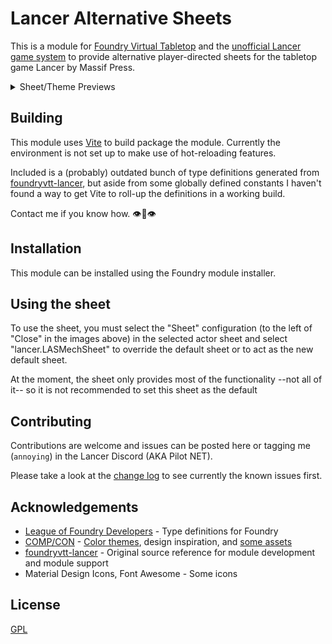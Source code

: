 # Lancer Alternative Sheets
This is a module for [Foundry Virtual Tabletop](https://foundryvtt.com/) and the [unofficial Lancer game system](https://github.com/Eranziel/foundryvtt-lancer) to provide alternative player-directed sheets for the tabletop game Lancer by Massif Press.

<details markdown="1">
  <summary>Sheet/Theme Previews</summary>
  <details markdown="1">
    <summary>GMS</summary>
    <img src="https://github.com/annoyedb/lancer-alternative-sheets/blob/master/docs/GMS.png?raw=true"/>
  </details>
  <details markdown="1">
    <summary>IPS-N</summary>
    <img src="https://github.com/annoyedb/lancer-alternative-sheets/blob/master/docs/IPS-N.png?raw=true"/>
  </details>
  <details markdown="1">
    <summary>SSC</summary>
    <img src="https://github.com/annoyedb/lancer-alternative-sheets/blob/master/docs/SSC.png?raw=true"/>
  </details>
  <details markdown="1">
    <summary>HORUS</summary>
    <img src="https://github.com/annoyedb/lancer-alternative-sheets/blob/master/docs/HORUS.png?raw=true"/>
  </details>
  <details markdown="1">
    <summary>HA</summary>
    <img src="https://github.com/annoyedb/lancer-alternative-sheets/blob/master/docs/HA.png"/>
  </details>
  <details markdown="1">
    <summary>MSMC</summary>
    <img src="https://github.com/annoyedb/lancer-alternative-sheets/blob/master/docs/MSMC.png?raw=true"/>
  </details>
  <details markdown="1">
    <summary>GALSIM</summary>
    <img src="https://github.com/annoyedb/lancer-alternative-sheets/blob/master/docs/GALSIM.png?raw=true"/>
  </details>
</details>

## Building
This module uses [Vite](https://vite.dev/guide/) to build package the module. Currently the environment is not set up to make use of hot-reloading features.

Included is a (probably) outdated bunch of type definitions generated from [foundryvtt-lancer](https://github.com/Eranziel/foundryvtt-lancer), but aside from some globally defined constants I haven't found a way to get Vite to roll-up the definitions in a working build.

Contact me if you know how. :eye::lips::eye:

## Installation
This module can be installed using the Foundry module installer.

## Using the sheet
To use the sheet, you must select the "Sheet" configuration (to the left of "Close" in the images above) in the selected actor sheet and select "lancer.LASMechSheet" to override the default sheet or to act as the new default sheet.

At the moment, the sheet only provides most of the functionality --not all of it-- so it is not recommended to set this sheet as the default

## Contributing
Contributions are welcome and issues can be posted here or tagging me (`annoying`) in the Lancer Discord (AKA Pilot NET).

Please take a look at the [change log](/CHANGELOG.md) to see currently the known issues first.

## Acknowledgements
* [League of Foundry Developers](https://github.com/League-of-Foundry-Developers/foundry-vtt-types) - Type definitions for Foundry
* [COMP/CON](https://github.com/massif-press/compcon) - [Color themes](./src/styles/themes/), design inspiration, and [some assets](./src/assets/)
* [foundryvtt-lancer](https://github.com/Eranziel/foundryvtt-lancer) - Original source reference for module development and module support
* Material Design Icons, Font Awesome - Some icons

## License
[GPL](/LICENSE.md)